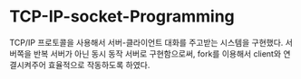 # TCP-IP-socket-Programming
TCP/IP 프로토콜을 사용해서 서버-클라이언트 대화를 주고받는 시스템을 구현했다. 
서버쪽을 반복 서버가 아닌 동시 동작 서버로 구현함으로써, fork를 이용해서 client와 연결시켜주어 효율적으로 작동하도록 하였다.
